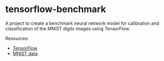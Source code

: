 # tensorflow-benchmark

A project to create a benchmark neural network model for calibration and classification of the MNIST digits images using TensorFlow.

Resources:
- [TensorFlow](https://www.tensorflow.org/)
- [MNIST data](http://yann.lecun.com/exdb/mnist/)
